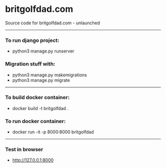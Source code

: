 # britgolfdad.com
Source code for britgolfdad.com - unlaunched

---
### To run django project:
- python3 manage.py runserver
### Migration stuff with:
- python3 manage.py makemigrations
- python3 manage.py migrate

---
### To build docker container:
- docker build -t britgolfdad .
### To run docker container:
- docker run -it -p 8000:8000 britgolfdad

---
### Test in browser
- http://127.0.0.1:8000
